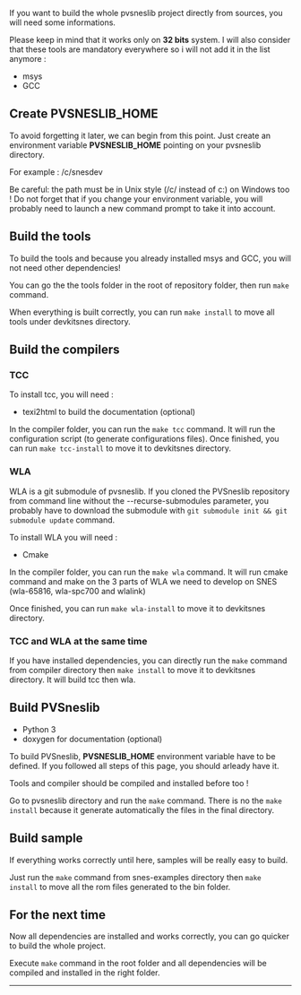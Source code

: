 If you want to build the whole pvsneslib project directly from sources, you will need some informations.

Please keep in mind that it works only on **32 bits** system.
I will also consider that these tools are mandatory everywhere so i will not add it in the list anymore :

  * msys
  * GCC

## Create PVSNESLIB_HOME

To avoid forgetting it later, we can begin from this point. Just create an environment variable **PVSNESLIB_HOME**
pointing on your pvsneslib directory.

For example : /c/snesdev

Be careful: the path must be in Unix style (/c/ instead of c:\) on Windows too !
Do not forget that if you change your environment variable, you will probably need to launch a new command prompt
to take it into account.

## Build the tools

To build the tools and because you already installed msys and GCC, you will not need other dependencies!

You can go the the tools folder in the root of repository folder, then run `make` command.

When everything is built correctly, you can run `make install` to move all tools under devkitsnes directory.

## Build the compilers

### TCC

To install tcc, you will need :

 * texi2html to build the documentation (optional)

In the compiler folder, you can run the `make tcc` command. It will run the configuration script (to generate configurations files).
Once finished, you can run `make tcc-install` to move it to devkitsnes directory.

### WLA

WLA is a git submodule of pvsneslib. If you cloned the PVSneslib repository from command line without the --recurse-submodules parameter, you probably have to download the submodule with `git submodule init && git submodule update` command.

To install WLA you will need :

* Cmake

In the compiler folder, you can run the `make wla` command.
It will run cmake command and make on the 3 parts of WLA we need to develop on SNES (wla-65816, wla-spc700 and wlalink)

Once finished, you can run `make wla-install` to move it to devkitsnes directory.


### TCC and WLA at the same time

If you have installed dependencies, you can directly run the `make` command from compiler directory then `make install` to move it to devkitsnes directory.
It will build tcc then wla.


## Build PVSneslib

 * Python 3
 * doxygen for documentation (optional)

To build PVSneslib, **PVSNESLIB_HOME** environment variable have to be defined. If you followed all steps of this page, you should arleady have it.

Tools and compiler should be compiled and installed before too !

Go to pvsneslib directory and run the `make` command. There is no the `make install` because it generate automatically the files in the final directory.


## Build sample

If everything works correctly until here, samples will be really easy to build.

Just run the `make` command from snes-examples directory then `make install` to move all the rom files generated to the bin folder.

## For the next time

Now all dependencies are installed and works correctly, you can go quicker to build the whole project.

Execute `make` command in the root folder and all dependencies will be compiled and installed in the right folder.

****